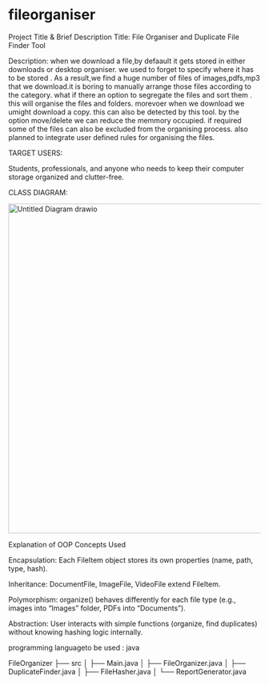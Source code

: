 # fileorganiser
Project Title & Brief Description
Title: File Organiser and Duplicate File Finder Tool


Description:
when we download a file,by defaault it gets stored in either downloads or desktop organiser.
we used to forget to specify where it has to be stored .
As a result,we find a huge number of files of images,pdfs,mp3 that we download.it is boring to manually arrange those files according to the category.
what if there an option to segregate the files and sort them .
this will organise the files and folders.
morevoer when we download we umight download a copy.
this can also be detected by this tool.
by the option move/delete we can reduce the memmory occupied.
if required some of the files can also be excluded from the organising process.
also planned to integrate user defined rules for organising the files.

TARGET USERS:

Students, professionals, and anyone who needs to keep their computer storage organized and clutter-free.

CLASS DIAGRAM:

<img width="794" height="659" alt="Untitled Diagram drawio" src="https://github.com/user-attachments/assets/6c40a177-480f-4a1e-9b1c-0597895c65a3" />


Explanation of OOP Concepts Used

Encapsulation:
Each FileItem object stores its own properties (name, path, type, hash).

Inheritance:
DocumentFile, ImageFile, VideoFile extend FileItem.

Polymorphism:
organize() behaves differently for each file type (e.g., images into “Images” folder, PDFs into “Documents”).

Abstraction:
User interacts with simple functions (organize, find duplicates) without knowing hashing logic internally.

programming languageto be used : java

FileOrganizer
├── src
│   ├── Main.java
│   ├── FileOrganizer.java
│   ├── DuplicateFinder.java
│   ├── FileHasher.java
│   └── ReportGenerator.java


